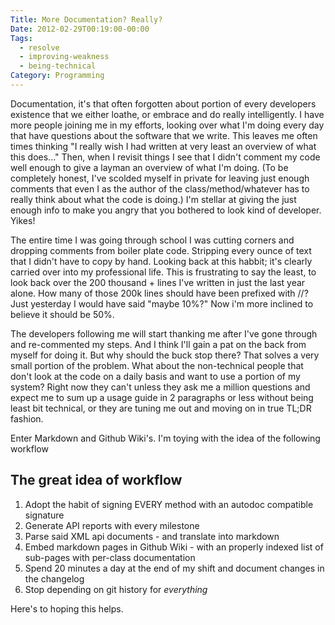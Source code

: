 ```yaml
---
Title: More Documentation? Really?
Date: 2012-02-29T00:19:00-00:00
Tags:
  - resolve
  - improving-weakness
  - being-technical
Category: Programming
---
```


Documentation, it's that often forgotten about portion of every developers existence that we either loathe, or embrace and do really intelligently. I have more people joining me in my efforts, looking over what I'm doing every day that have questions about the software that we write. This leaves me often times thinking "I really wish I had written at very least an overview of what this does..." Then, when I revisit things I see that I didn't comment my code well enough to give a layman an overview of what I'm doing. (To be completely honest, I've scolded myself in private for leaving just enough comments that even I as the author of the class/method/whatever has to really think about what the code is doing.) I'm stellar at giving the just enough info to make you angry that you bothered to look kind of developer. Yikes!

<!--more-->

The entire time I was going through school I was cutting corners and dropping comments from boiler plate code. Stripping every ounce of text that I didn't have to copy by hand. Looking back at this habbit; it's clearly carried over into my professional life. This is frustrating to say the least, to look back over the 200 thousand + lines I've written in just the last year alone. How many of those 200k lines should have been prefixed with //? Just yesterday I would have said "maybe 10%?" Now i'm more inclined to believe it should be 50%.

The developers following me will start thanking me after I've gone through and re-commented my steps. And I think I'll gain a pat on the back from myself for doing it. But why should the buck stop there? That solves a very small portion of the problem. What about the non-technical people that don't look at the code on a daily basis and want to use a portion of my system? Right now they can't unless they ask me a million questions and expect me to sum up a usage guide in 2 paragraphs or less without being least bit technical, or they are tuning me out and moving on in true TL;DR fashion.

Enter Markdown and Github Wiki's. I'm toying with the idea of the following workflow

The great idea of workflow
---

1. Adopt the habit of signing EVERY method with an autodoc compatible signature
2. Generate API reports with every milestone
3. Parse said XML api documents - and translate into markdown
4. Embed markdown pages in Github Wiki - with an properly indexed list of sub-pages with per-class documentation
5. Spend 20 minutes a day at the end of my shift and document changes in the changelog
6. Stop depending on git history for *everything*

Here's to hoping this helps.
